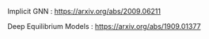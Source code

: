 
Implicit GNN : https://arxiv.org/abs/2009.06211

Deep Equilibrium Models : https://arxiv.org/abs/1909.01377
